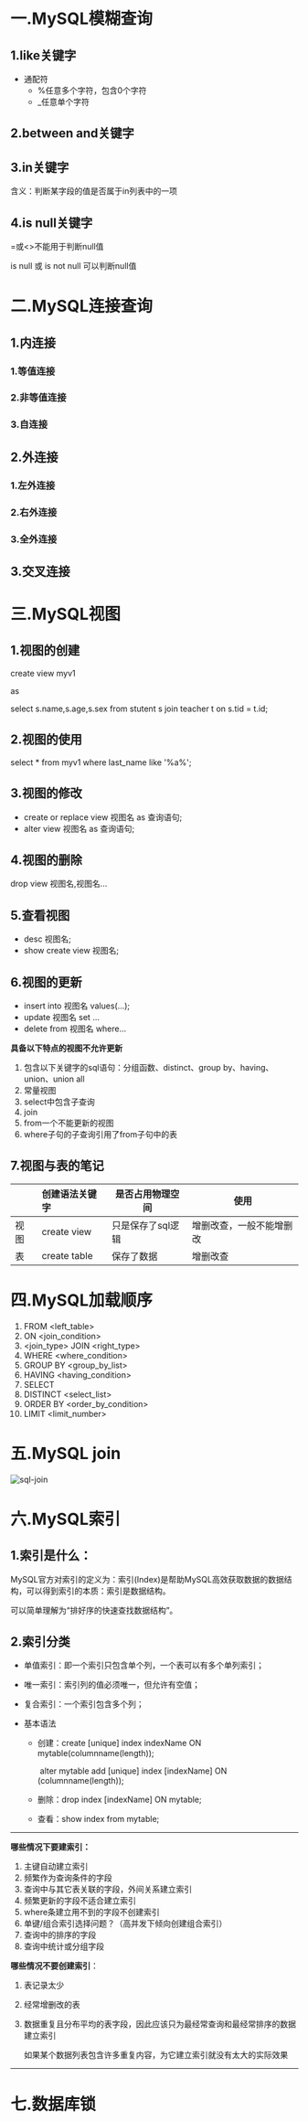 # 一.MySQL模糊查询

## 1.like关键字

- 通配符
  - %任意多个字符，包含0个字符
  - _任意单个字符

## 2.between and关键字

## 3.in关键字

含义：判断某字段的值是否属于in列表中的一项

## 4.is null关键字

=或<>不能用于判断null值

is null 或 is not null 可以判断null值



# 二.MySQL连接查询

## 1.内连接

### 	1.等值连接

### 	2.非等值连接

### 	3.自连接

## 2.外连接

### 	1.左外连接

### 	2.右外连接

### 	3.全外连接

## 3.交叉连接

# 三.MySQL视图

## 1.视图的创建

create view myv1

as 

select s.name,s.age,s.sex from stutent s join teacher t on s.tid = t.id;

## 2.视图的使用

select * from myv1 where last_name like '%a%';

## 3.视图的修改

- create or replace view 视图名 as 查询语句;
- alter view 视图名 as 查询语句;

## 4.视图的删除

drop view 视图名,视图名...

## 5.查看视图

- desc 视图名;
- show create view 视图名;

## 6.视图的更新

- insert into 视图名 values(...);
- update 视图名 set ...
- delete from 视图名 where...

**具备以下特点的视图不允许更新**

1. 包含以下关键字的sql语句：分组函数、distinct、group by、having、union、union all
2. 常量视图
3. select中包含子查询
4. join
5. from一个不能更新的视图
6. where子句的子查询引用了from子句中的表

## 7.视图与表的笔记

|      | 创建语法关键字 | 是否占用物理空间  | 使用                     |
| ---- | :------------- | ----------------- | ------------------------ |
| 视图 | create view    | 只是保存了sql逻辑 | 增删改查，一般不能增删改 |
| 表   | create table   | 保存了数据        | 增删改查                 |



# 四.MySQL加载顺序

1. FROM <left_table>
2. ON <join_condition>
3. <join_type> JOIN <right_type>
4. WHERE <where_condition>
5. GROUP BY <group_by_list>
6. HAVING <having_condition>
7. SELECT
8. DISTINCT <select_list>
9. ORDER BY <order_by_condition>
10. LIMIT <limit_number>

# 五.MySQL join

![sql-join](/Users/S/Desktop/LearningNotes/sql-join.png)

# 六.MySQL索引

## 1.索引是什么：

MySQL官方对索引的定义为：索引(Index)是帮助MySQL高效获取数据的数据结构，可以得到索引的本质：索引是数据结构。

可以简单理解为“排好序的快速查找数据结构”。

## 2.索引分类

- 单值索引：即一个索引只包含单个列，一个表可以有多个单列索引；

- 唯一索引：索引列的值必须唯一，但允许有空值；

- 复合索引：一个索引包含多个列；

- 基本语法

  - 创建：create [unique] index indexName ON mytable(columnname(length));

    ​			alter mytable add [unique] index [indexName] ON (columnname(length));

  - 删除：drop index [indexName] ON mytable;

  - 查看：show index from mytable; 

------

**哪些情况下要建索引：**

1. 主键自动建立索引
2. 频繁作为查询条件的字段
3. 查询中与其它表关联的字段，外间关系建立索引
4. 频繁更新的字段不适合建立索引
5. where条建立用不到的字段不创建索引
6. 单键/组合索引选择问题？（高并发下倾向创建组合索引）
7. 查询中的排序的字段
8. 查询中统计或分组字段

**哪些情况不要创建索引**：

1. 表记录太少

2. 经常增删改的表

3. 数据重复且分布平均的表字段，因此应该只为最经常查询和最经常排序的数据建立索引

   如果某个数据列表包含许多重复内容，为它建立索引就没有太大的实际效果

------



# 七.数据库锁